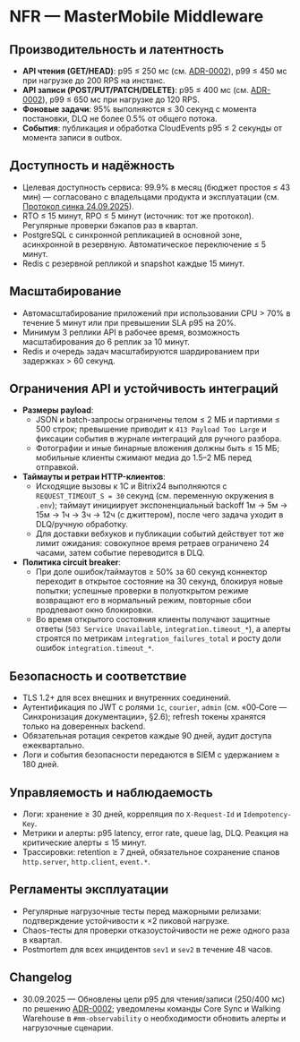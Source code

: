 # NFR — MasterMobile Middleware

## Производительность и латентность
- **API чтения (GET/HEAD)**: p95 ≤ 250 мс (см. [ADR-0002](adr/0002-latency-slo.md)), p99 ≤ 450 мс при нагрузке до 200 RPS на инстанс.
- **API записи (POST/PUT/PATCH/DELETE)**: p95 ≤ 400 мс (см. [ADR-0002](adr/0002-latency-slo.md)), p99 ≤ 650 мс при нагрузке до 120 RPS.
- **Фоновые задачи**: 95% выполняются ≤ 30 секунд с момента постановки, DLQ не более 0.5% от общего потока.
- **События**: публикация и обработка CloudEvents p95 ≤ 2 секунды от момента записи в outbox.

## Доступность и надёжность
- Целевая доступность сервиса: 99.9% в месяц (бюджет простоя ≤ 43 мин) — согласовано с владельцами продукта и эксплуатации (см. [Протокол синка 24.09.2025](https://confluence.example.com/display/MM/2025-09-24+SRE%2FProduct+sync)).
- RTO ≤ 15 минут, RPO ≤ 5 минут (источник: тот же протокол). Регулярные проверки бэкапов раз в квартал.
- PostgreSQL с синхронной репликацией в основной зоне, асинхронной в резервную. Автоматическое переключение ≤ 5 минут.
- Redis с резервной репликой и snapshot каждые 15 минут.

## Масштабирование
- Автомасштабирование приложений при использовании CPU > 70% в течение 5 минут или при превышении SLA p95 на 20%.
- Минимум 3 реплики API в рабочее время, возможность масштабирования до 6 реплик за 10 минут.
- Redis и очередь задач масштабируются шардированием при задержках > 60 секунд.

## Ограничения API и устойчивость интеграций
- **Размеры payload**:
  - JSON и batch-запросы ограничены телом ≤ 2 МБ и партиями ≤ 500 строк; превышение приводит к `413 Payload Too Large` и фиксации события в журнале интеграций для ручного разбора.
  - Фотографии и иные бинарные вложения должны быть ≤ 15 МБ; мобильные клиенты сжимают медиа до 1.5–2 МБ перед отправкой.
- **Таймауты и ретраи HTTP-клиентов**:
  - Исходящие вызовы к 1С и Bitrix24 выполняются с `REQUEST_TIMEOUT_S = 30` секунд (см. переменную окружения в `.env`); таймаут инициирует экспоненциальный backoff 1м → 5м → 15м → 1ч → 3ч → 12ч (с джиттером), после чего задача уходит в DLQ/ручную обработку.
  - Для доставки вебхуков и публикации событий действует тот же лимит ожидания: совокупное время ретраев ограничено 24 часами, затем событие переводится в DLQ.
- **Политика circuit breaker**:
  - При доле ошибок/таймаутов ≥ 50% за 60 секунд коннектор переходит в открытое состояние на 30 секунд, блокируя новые попытки; успешные проверки в полуоткрытом режиме возвращают его в нормальный режим, повторные сбои продлевают окно блокировки.
  - Во время открытого состояния клиенты получают защитные ответы (`503 Service Unavailable`, `integration.timeout_*`), а алерты строятся по метрикам `integration_failures_total` и росту доли ошибок `integration.timeout_*`.

## Безопасность и соответствие
- TLS 1.2+ для всех внешних и внутренних соединений.
- Аутентификация по JWT c ролями `1c`, `courier`, `admin` (см. «00‑Core — Синхронизация документации», §2.6); refresh токены хранятся только на доверенных backend.
- Обязательная ротация секретов каждые 90 дней, аудит доступа ежеквартально.
- Логи и события безопасности передаются в SIEM с удержанием ≥ 180 дней.

## Управляемость и наблюдаемость
- Логи: хранение ≥ 30 дней, корреляция по `X-Request-Id` и `Idempotency-Key`.
- Метрики и алерты: p95 latency, error rate, queue lag, DLQ. Реакция на критические алерты ≤ 15 минут.
- Трассировки: retention ≥ 7 дней, обязательное сохранение спанов `http.server`, `http.client`, `event.*`.

## Регламенты эксплуатации
- Регулярные нагрузочные тесты перед мажорными релизами: подтверждение устойчивости к ×2 пиковой нагрузке.
- Chaos-тесты для проверки отказоустойчивости не реже одного раза в квартал.
- Postmortem для всех инцидентов `sev1` и `sev2` в течение 48 часов.

## Changelog

- 30.09.2025 — Обновлены цели p95 для чтения/записи (250/400 мс) по решению [ADR-0002](adr/0002-latency-slo.md); уведомлены команды Core Sync и Walking Warehouse в `#mm-observability` о необходимости обновить алерты и нагрузочные сценарии.
